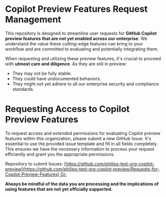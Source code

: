 # Copilot Preview Features Request Management

This repository is designed to streamline user requests for **GitHub Copilot preview features that are not yet enabled across our enterprise**. We understand the value these cutting-edge features can bring to your workflow and are committed to evaluating and potentially integrating them.

When requesting and utilizing these preview features, it's crucial to proceed with **utmost care and diligence**. As they are still in preview:
* They may not be fully stable.
* They could have undocumented behaviors.
* They might not yet adhere to all our enterprise security and compliance standards.

# Requesting Access to Copilot Preview Features
To request access and extended permissions for evaluating Copilot preview features within this organization, please submit a new GitHub Issue. It's essential to use the provided issue template and fill in all fields completely. This ensures we have the necessary information to process your request efficiently and grant you the appropriate permissions.

Repository to submit Issues: [[https://github.com/philips-test-org-copilot-preview](https://github.com/philips-test-org-copilot-preview/Requests-for-Copilot-Preview-Features)
Or: ](https://github.com/philips-test-org-copilot-preview/Requests-for-Copilot-Preview-Features/issues)

**Always be mindful of the data you are processing and the implications of using features that are not yet officially supported.**
